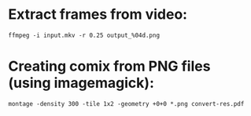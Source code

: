 # Extract frames from video:
```
ffmpeg -i input.mkv -r 0.25 output_%04d.png
```


# Creating comix from PNG files (using imagemagick):
```
montage -density 300 -tile 1x2 -geometry +0+0 *.png convert-res.pdf
```
